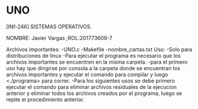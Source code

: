 # UNO
[INf-246] SISTEMAS OPERATIVOS.

NOMBRE:	Javier Vargas ;ROL:201773609-7

Archivos importantes:
	-UNO.c
	-Makefile
	-nombre_cartas.txt
Uso:
	-Solo para distribuciones de linux
	-Para ejecutar el programa es necesario que los archivos importantes se encuentren en la misma carpeta.
	-para el primero uso hay que dirigirse por consola a la carpeta donde se encuentran los archivos importantes 
   y ejecutar el comando <make programa> para compilar y luego <./programa> para correr.
	-Para los siguientes usos se debe primero ejecutar el comando <make clean> para eliminar 
   archivos residuales de la ejecucion anterior y eliminar todos los archivos creados por el programa, 
   luego se repite el procedimiento anterior.
